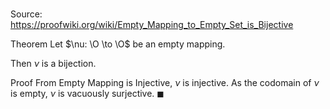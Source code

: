 # 

Source: https://proofwiki.org/wiki/Empty_Mapping_to_Empty_Set_is_Bijective

Theorem
Let $\nu: \O \to \O$ be an empty mapping.

Then $\nu$ is a bijection.


Proof
From Empty Mapping is Injective, $\nu$ is injective.
As the codomain of $\nu$ is empty, $\nu$ is vacuously surjective.
$\blacksquare$





